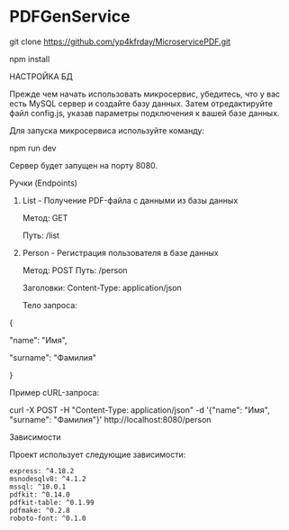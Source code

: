 # PDFGenService

git clone https://github.com/yp4kfrday/MicroservicePDF.git

npm install

НАСТРОЙКА БД

Прежде чем начать использовать микросервис, убедитесь, что у вас есть MySQL сервер и создайте базу данных. Затем отредактируйте файл config.js, указав параметры подключения к вашей базе данных.

Для запуска микросервиса используйте команду:

npm run dev

Сервер будет запущен на порту 8080.

Ручки (Endpoints)
1. List - Получение PDF-файла с данными из базы данных

    Метод: GET

    Путь: /list

2. Person - Регистрация пользователя в базе данных

    Метод: POST
    Путь: /person

    Заголовки: Content-Type: application/json

    Тело запроса:

{

  "name": "Имя",

  "surname": "Фамилия"

}

Пример cURL-запроса:

curl -X POST -H "Content-Type: application/json" -d '{"name": "Имя", "surname": "Фамилия"}' http://localhost:8080/person

Зависимости

Проект использует следующие зависимости:

    express: ^4.18.2
    msnodesqlv8: ^4.1.2
    mssql: ^10.0.1
    pdfkit: ^0.14.0
    pdfkit-table: ^0.1.99
    pdfmake: ^0.2.8
    roboto-font: ^0.1.0
